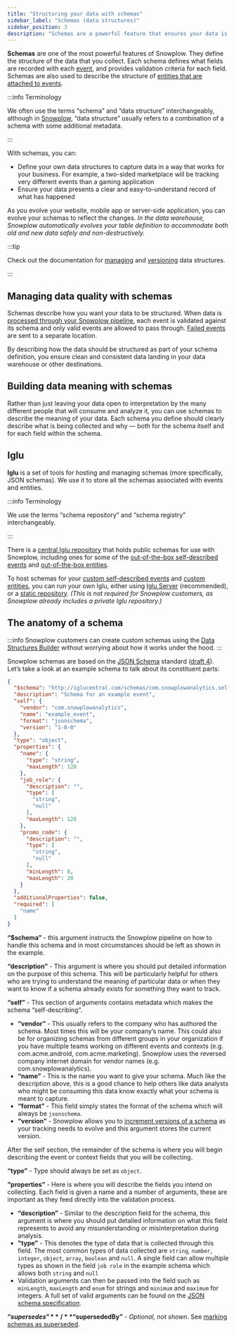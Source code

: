 ```yaml
---
title: "Structuring your data with schemas"
sidebar_label: "Schemas (data structures)"
sidebar_position: 3
description: "Schemas are a powerful feature that ensures your data is clean and descriptive"
---
```


**Schemas** are one of the most powerful features of Snowplow. They define the structure of the data that you collect. Each schema defines what fields are recorded with each [event](/docs/fundamentals/events/index.md), and provides validation criteria for each field. Schemas are also used to describe the structure of [entities that are attached to events](/docs/fundamentals/entities/index.md).

:::info Terminology

We often use the terms “schema” and “data structure” interchangeably, although in [Snowplow](/docs/get-started/feature-comparison/index.md), “data structure” usually refers to a combination of a schema with some additional metadata.

:::

With schemas, you can:

* Define your own data structures to capture data in a way that works for your business. For example, a two-sided marketplace will be tracking very different events than a gaming application
* Ensure your data presents a clear and easy-to-understand record of what has happened

As you evolve your website, mobile app or server-side application, you can evolve your schemas to reflect the changes. _In the data warehouse, Snowplow automatically evolves your table definition to accommodate both old and new data safely and non-destructively._

:::tip

Check out the documentation for [managing](/docs/data-product-studio/data-structures/manage/index.md) and [versioning](/docs/data-product-studio/data-structures/version-amend/index.md) data structures.

:::

## Managing data quality with schemas

Schemas describe how you want your data to be structured. When data is [processed through your Snowplow pipeline](/docs/fundamentals/index.md), each event is validated against its schema and only valid events are allowed to pass through. [Failed events](/docs/fundamentals/failed-events/index.md) are sent to a separate location.

By describing how the data should be structured as part of your schema definition, you ensure clean and consistent data landing in your data warehouse or other destinations.

## Building data meaning with schemas

Rather than just leaving your data open to interpretation by the many different people that will consume and analyze it, you can use schemas to describe the meaning of your data. Each schema you define should clearly describe what is being collected and why — both for the schema itself and for each field within the schema.

## Iglu

**Iglu** is a set of tools for hosting and managing schemas (more specifically, JSON schemas). We use it to store all the schemas associated with events and entities.

:::info Terminology

We use the terms “schema repository” and “schema registry” interchangeably.

:::

There is a [central Iglu repository](http://iglucentral.com/) that holds public schemas for use with Snowplow, including ones for some of the [out-of-the-box self-described events](/docs/fundamentals/events/index.md#out-of-the-box-and-custom-events) and [out-of-the-box entities](/docs/fundamentals/entities/index.md#out-of-the-box-entities).

To host schemas for your [custom self-described events](/docs/fundamentals/events/index.md#self-describing-events) and [custom entities](/docs/fundamentals/entities/index.md#custom-entities), you can run your own Iglu, either using [Iglu Server](/docs/api-reference/iglu/iglu-repositories/iglu-server/index.md) (recommended), or a [static repository](/docs/api-reference/iglu/iglu-repositories/static-repo/index.md). _(This is not required for Snowplow customers, as Snowplow already includes a private Iglu repository.)_

## The anatomy of a schema

:::info
Snowplow customers can create custom schemas using the [Data Structures Builder](/docs/data-product-studio/data-structures/manage/builder/index.md) without worrying about how it works under the hood.
:::

Snowplow schemas are based on the [JSON Schema](https://json-schema.org/) standard ([draft 4](https://datatracker.ietf.org/doc/html/draft-fge-json-schema-validation-00)). Let’s take a look at an example schema to talk about its constituent parts:

```json
{
  "$schema": "http://iglucentral.com/schemas/com.snowplowanalytics.self-desc/schema/jsonschema/1-0-0#",
  "description": "Schema for an example event",
  "self": {
    "vendor": "com.snowplowanalytics",
    "name": "example_event",
    "format": "jsonschema",
    "version": "1-0-0"
  },
  "type": "object",
  "properties": {
    "name": {
      "type": "string",
      "maxLength": 128
    },
    "job_role": {
      "description": "",
      "type": [
        "string",
        "null"
      ],
      "maxLength": 128
    },
    "promo_code": {
      "description": "",
      "type": [
        "string",
        "null"
      ],
      "minLength": 8,
      "maxLength": 20
    }
  },
  "additionalProperties": false,
  "required": [
    "name"
  ]
}
```

**“$schema”** - this argument instructs the Snowplow pipeline on how to handle this schema and in most circumstances should be left as shown in the example.

**“description”** - This argument is where you should put detailed information on the purpose of this schema. This will be particularly helpful for others who are trying to understand the meaning of particular data or when they want to know if a schema already exists for something they want to track.

**“self”** - This section of arguments contains metadata which makes the schema “self-describing”.

- **“vendor”** - This usually refers to the company who has authored the schema. Most times this will be your company’s name. This could also be for organizing schemas from different groups in your organization if you have multiple teams working on different events and contexts (e.g. com.acme.android, com.acme.marketing). Snowplow uses the reversed company internet domain for vendor names (e.g. com.snowplowanalytics).
- **“name”** - This is the name you want to give your schema. Much like the description above, this is a good chance to help others like data analysts who might be consuming this data know exactly what your schema is meant to capture.
- **“format”** - This field simply states the format of the schema which will always be `jsonschema`.
- **“version”** - Snowplow allows you to [increment versions of a schema](/docs/data-product-studio/data-structures/version-amend/index.md) as your tracking needs to evolve and this argument stores the current version.

After the self section, the remainder of the schema is where you will begin describing the event or context fields that you will be collecting.

**“type”** - Type should always be set as `object`.

**“properties”** - Here is where you will describe the fields you intend on collecting. Each field is given a name and a number of arguments, these are important as they feed directly into the validation process.

- **“description”** - Similar to the description field for the schema, this argument is where you should put detailed information on what this field represents to avoid any misunderstanding or misinterpretation during analysis.
- **"type"** - This denotes the type of data that is collected through this field. The most common types of data collected are `string`, `number`, `integer`, `object`, `array`, `boolean` and `null`. A single field can allow multiple types as shown in the field `job role` in the example schema which allows both `string` and `null`
- Validation arguments can then be passed into the field such as `minLength`, `maxLength` and `enum` for strings and `minimum` and `maximum` for integers. A full set of valid arguments can be found on the [JSON schema specification](https://datatracker.ietf.org/doc/html/draft-fge-json-schema-validation-00#section-5).

**“$supersedes”** / **“$supersededBy”** - _Optional, not shown_. See [marking schemas as superseded](/docs/data-product-studio/data-structures/version-amend/amending/index.md#marking-the-schema-as-superseded).
